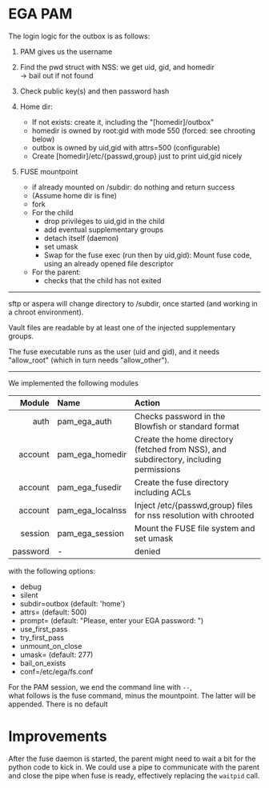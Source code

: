 # EGA PAM

The login logic for the outbox is as follows:

1) PAM gives us the username
2) Find the pwd struct with NSS: we get uid, gid, and homedir  
   -> bail out if not found
3) Check public key(s) and then password hash


4) Home dir:
   * If not exists: create it, including the "[homedir]/outbox"
   * homedir is owned by root:gid with mode 550 (forced: see chrooting below)
   * outbox is owned by uid,gid with attrs=500 (configurable)
   * Create [homedir]/etc/{passwd,group} just to print uid,gid nicely
5) FUSE mountpoint
   * if already mounted on <homedir>/subdir: do nothing and return success
   * (Assume home dir is fine)
   * fork
   * For the child
     - drop privileges to uid,gid in the child
	 - add eventual supplementary groups
     - detach itself (daemon)
     - set umask
     - Swap for the fuse exec (run then by uid,gid): Mount fuse code, using an already opened file descriptor
   * For the parent:
     - checks that the child has not exited


----

sftp or aspera will change directory to /subdir, once started (and working in a chroot environment).

Vault files are readable by at least one of the injected supplementary groups.

The fuse executable runs as the user (uid and gid), and it needs "allow\_root" (which in turn needs "allow\_other").


----

We implemented the following modules

| Module   | Name               | Action |
|---------:|:-------------------|:-------|
| auth     | pam\_ega\_auth     | Checks password in the Blowfish or standard format |
| account  | pam\_ega\_homedir  | Create the home directory (fetched from NSS), and subdirectory, including permissions |
| account  | pam\_ega\_fusedir  | Create the fuse directory including ACLs |
| account  | pam\_ega\_localnss | Inject /etc/{passwd,group} files for nss resolution with chrooted |
| session  | pam\_ega\_session  | Mount the FUSE file system and set umask |
| password | -              | denied |

with the following options:

* debug
* silent
* subdir=outbox (default: 'home')
* attrs=<mode> (default: 500)
* prompt=<str>  (default: "Please, enter your EGA password: ")
* use_first_pass
* try_first_pass
* unmount_on_close
* umask=<octal> (default: 277)
* bail_on_exists
* conf=/etc/ega/fs.conf

For the PAM session, we end the command line with `--`,  
what follows is the fuse command, minus the mountpoint. The latter will be appended.
There is no default


# Improvements

After the fuse daemon is started, the parent might need to wait a bit for the python code to kick in.
We could use a pipe to communicate with the parent and close the pipe when fuse is ready, effectively replacing the `waitpid` call.
